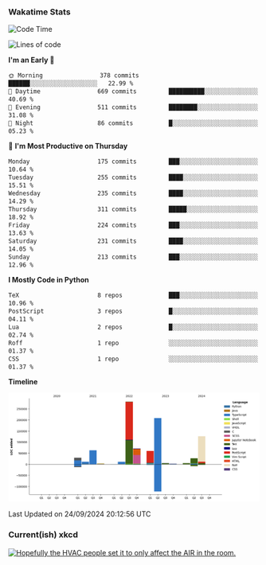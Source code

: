 ### Wakatime Stats
<!--START_SECTION:waka-->
![Code Time](http://img.shields.io/badge/Code%20Time-2%2C853%20hrs%2019%20mins-blue)

![Lines of code](https://img.shields.io/badge/From%20Hello%20World%20I%27ve%20Written-906.4%20thousand%20lines%20of%20code-blue)

**I'm an Early 🐤** 

```text
🌞 Morning                378 commits         ██████░░░░░░░░░░░░░░░░░░░   22.99 % 
🌆 Daytime                669 commits         ██████████░░░░░░░░░░░░░░░   40.69 % 
🌃 Evening                511 commits         ████████░░░░░░░░░░░░░░░░░   31.08 % 
🌙 Night                  86 commits          █░░░░░░░░░░░░░░░░░░░░░░░░   05.23 % 
```
📅 **I'm Most Productive on Thursday** 

```text
Monday                   175 commits         ███░░░░░░░░░░░░░░░░░░░░░░   10.64 % 
Tuesday                  255 commits         ████░░░░░░░░░░░░░░░░░░░░░   15.51 % 
Wednesday                235 commits         ████░░░░░░░░░░░░░░░░░░░░░   14.29 % 
Thursday                 311 commits         █████░░░░░░░░░░░░░░░░░░░░   18.92 % 
Friday                   224 commits         ███░░░░░░░░░░░░░░░░░░░░░░   13.63 % 
Saturday                 231 commits         ████░░░░░░░░░░░░░░░░░░░░░   14.05 % 
Sunday                   213 commits         ███░░░░░░░░░░░░░░░░░░░░░░   12.96 % 
```


**I Mostly Code in Python** 

```text
TeX                      8 repos             ███░░░░░░░░░░░░░░░░░░░░░░   10.96 % 
PostScript               3 repos             █░░░░░░░░░░░░░░░░░░░░░░░░   04.11 % 
Lua                      2 repos             █░░░░░░░░░░░░░░░░░░░░░░░░   02.74 % 
Roff                     1 repo              ░░░░░░░░░░░░░░░░░░░░░░░░░   01.37 % 
CSS                      1 repo              ░░░░░░░░░░░░░░░░░░░░░░░░░   01.37 % 
```



**Timeline**

![Lines of Code chart](https://raw.githubusercontent.com/joshuajeschek/joshuajeschek/main/assets/bar_graph.png)


 Last Updated on 24/09/2024 20:12:56 UTC
<!--END_SECTION:waka-->

### Current(ish) xkcd
<a id="xkcd-a" title="Hopefully the HVAC people set it to only affect the AIR in the room." href="https://www.xkcd.com" target="_blank">
        <img align="center" id="xkcd-img" src="https://imgs.xkcd.com/comics/physics_lab_thermostat.png" alt="Hopefully the HVAC people set it to only affect the AIR in the room." height=300 />
</a>
